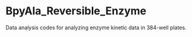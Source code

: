 # BpyAla_Reversible_Enzyme
Data analysis codes for analyzing enzyme kinetic data in 384-well plates. 
